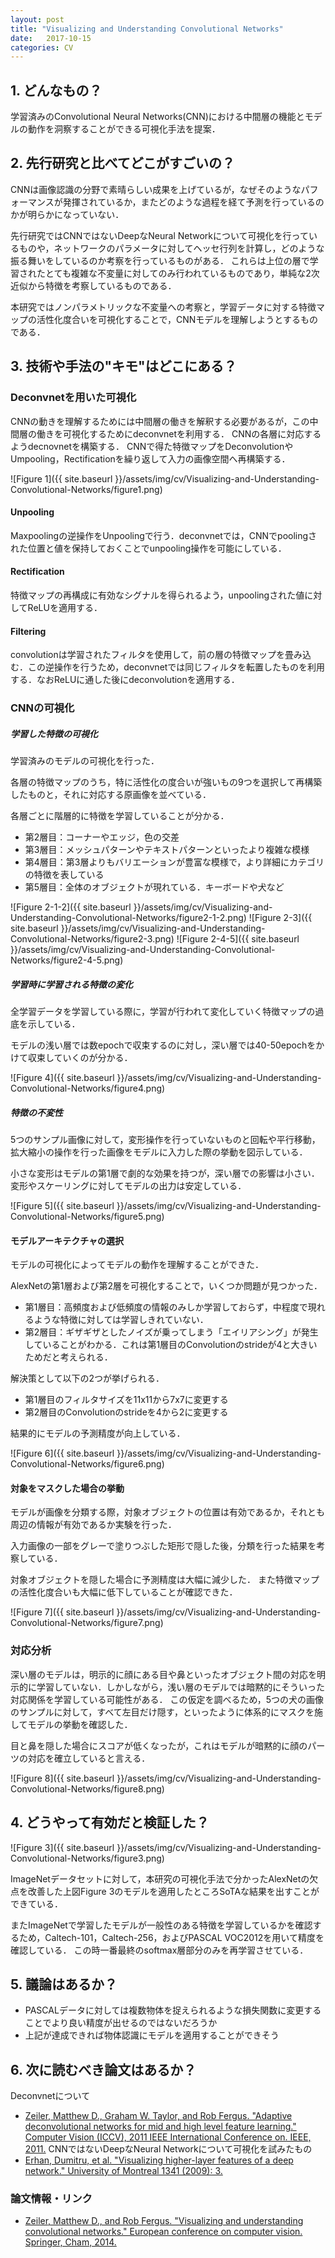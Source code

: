 ```yaml
---
layout: post
title: "Visualizing and Understanding Convolutional Networks"
date:   2017-10-15
categories: CV
---
```


## 1. どんなもの？

学習済みのConvolutional Neural Networks(CNN)における中間層の機能とモデルの動作を洞察することができる可視化手法を提案．

## 2. 先行研究と比べてどこがすごいの？

CNNは画像認識の分野で素晴らしい成果を上げているが，なぜそのようなパフォーマンスが発揮されているか，またどのような過程を経て予測を行っているのかが明らかになっていない．

先行研究ではCNNではないDeepなNeural Networkについて可視化を行っているものや，ネットワークのパラメータに対してヘッセ行列を計算し，どのような振る舞いをしているのか考察を行っているものがある．
これらは上位の層で学習されたとても複雑な不変量に対してのみ行われているものであり，単純な2次近似から特徴を考察しているものである．

本研究ではノンパラメトリックな不変量への考察と，学習データに対する特徴マップの活性化度合いを可視化することで，CNNモデルを理解しようとするものである．

## 3. 技術や手法の"キモ"はどこにある？

### Deconvnetを用いた可視化

CNNの動きを理解するためには中間層の働きを解釈する必要があるが，この中間層の働きを可視化するためにdeconvnetを利用する．
CNNの各層に対応するようdecnovnetを構築する． CNNで得た特徴マップをDeconvolutionやUmpooling，Rectificationを繰り返して入力の画像空間へ再構築する．

![Figure 1]({{ site.baseurl }}/assets/img/cv/Visualizing-and-Understanding-Convolutional-Networks/figure1.png)

#### Unpooling

Maxpoolingの逆操作をUnpoolingで行う．deconvnetでは，CNNでpoolingされた位置と値を保持しておくことでunpooling操作を可能にしている．

#### Rectification

特徴マップの再構成に有効なシグナルを得られるよう，unpoolingされた値に対してReLUを適用する．

#### Filtering

convolutionは学習されたフィルタを使用して，前の層の特徴マップを畳み込む．この逆操作を行うため，deconvnetでは同じフィルタを転置したものを利用する．なおReLUに通した後にdeconvolutionを適用する．

### CNNの可視化

##### 学習した特徴の可視化

学習済みのモデルの可視化を行った．

各層の特徴マップのうち，特に活性化の度合いが強いもの9つを選択して再構築したものと，それに対応する原画像を並べている．

各層ごとに階層的に特徴を学習していることが分かる．

* 第2層目：コーナーやエッジ，色の交差
* 第3層目：メッシュパターンやテキストパターンといったより複雑な模様
* 第4層目：第3層よりもバリエーションが豊富な模様で，より詳細にカテゴリの特徴を表している
* 第5層目：全体のオブジェクトが現れている．キーボードや犬など

![Figure 2-1-2]({{ site.baseurl }}/assets/img/cv/Visualizing-and-Understanding-Convolutional-Networks/figure2-1-2.png)
![Figure 2-3]({{ site.baseurl }}/assets/img/cv/Visualizing-and-Understanding-Convolutional-Networks/figure2-3.png)
![Figure 2-4-5]({{ site.baseurl }}/assets/img/cv/Visualizing-and-Understanding-Convolutional-Networks/figure2-4-5.png)

##### 学習時に学習される特徴の変化

全学習データを学習している際に，学習が行われて変化していく特徴マップの過底を示している．

モデルの浅い層では数epochで収束するのに対し，深い層では40-50epochをかけて収束していくのが分かる．

![Figure 4]({{ site.baseurl }}/assets/img/cv/Visualizing-and-Understanding-Convolutional-Networks/figure4.png)

##### 特徴の不変性

5つのサンプル画像に対して，変形操作を行っていないものと回転や平行移動，拡大縮小の操作を行った画像をモデルに入力した際の挙動を図示している．

小さな変形はモデルの第1層で劇的な効果を持つが，深い層での影響は小さい．変形やスケーリングに対してモデルの出力は安定している．

![Figure 5]({{ site.baseurl }}/assets/img/cv/Visualizing-and-Understanding-Convolutional-Networks/figure5.png)

#### モデルアーキテクチャの選択

モデルの可視化によってモデルの動作を理解することができた．

AlexNetの第1層および第2層を可視化することで，いくつか問題が見つかった．
* 第1層目：高頻度および低頻度の情報のみしか学習しておらず，中程度で現れるような特徴に対しては学習しきれていない．
* 第2層目：ギザギザとしたノイズが乗ってしまう「エイリアシング」が発生していることがわかる．これは第1層目のConvolutionのstrideが4と大きいためだと考えられる．

解決策として以下の2つが挙げられる．
* 第1層目のフィルタサイズを11x11から7x7に変更する
* 第2層目のConvolutionのstrideを4から2に変更する

結果的にモデルの予測精度が向上している．

![Figure 6]({{ site.baseurl }}/assets/img/cv/Visualizing-and-Understanding-Convolutional-Networks/figure6.png)

#### 対象をマスクした場合の挙動

モデルが画像を分類する際，対象オブジェクトの位置は有効であるか，それとも周辺の情報が有効であるか実験を行った．

入力画像の一部をグレーで塗りつぶした矩形で隠した後，分類を行った結果を考察している．

対象オブジェクトを隠した場合に予測精度は大幅に減少した．
また特徴マップの活性化度合いも大幅に低下していることが確認できた．

![Figure 7]({{ site.baseurl }}/assets/img/cv/Visualizing-and-Understanding-Convolutional-Networks/figure7.png)

### 対応分析

深い層のモデルは，明示的に顔にある目や鼻といったオブジェクト間の対応を明示的に学習していない．しかしながら，浅い層のモデルでは暗黙的にそういった対応関係を学習している可能性がある．
この仮定を調べるため，5つの犬の画像のサンプルに対して，すべて左目だけ隠す，といったように体系的にマスクを施してモデルの挙動を確認した．

目と鼻を隠した場合にスコアが低くなったが，これはモデルが暗黙的に顔のパーツの対応を確立していると言える．

![Figure 8]({{ site.baseurl }}/assets/img/cv/Visualizing-and-Understanding-Convolutional-Networks/figure8.png)

## 4. どうやって有効だと検証した？

![Figure 3]({{ site.baseurl }}/assets/img/cv/Visualizing-and-Understanding-Convolutional-Networks/figure3.png)

ImageNetデータセットに対して，本研究の可視化手法で分かったAlexNetの欠点を改善した上図Figure 3のモデルを適用したところSoTAな結果を出すことができている．

またImageNetで学習したモデルが一般性のある特徴を学習しているかを確認するため，Caltech-101，Caltech-256，およびPASCAL VOC2012を用いて精度を確認している．
この時一番最終のsoftmax層部分のみを再学習させている．

## 5. 議論はあるか？

* PASCALデータに対しては複数物体を捉えられるような損失関数に変更することでより良い精度が出せるのではないだろうか
* 上記が達成できれば物体認識にモデルを適用することができそう

## 6. 次に読むべき論文はあるか？

Deconvnetについて
* [Zeiler, Matthew D., Graham W. Taylor, and Rob Fergus. "Adaptive deconvolutional networks for mid and high level feature learning." Computer Vision (ICCV), 2011 IEEE International Conference on. IEEE, 2011.](http://uoguelph.ca/~gwtaylor/publications/zeilertaylorfergus_iccv2011.pdf)
CNNではないDeepなNeural Networkについて可視化を試みたもの
* [Erhan, Dumitru, et al. "Visualizing higher-layer features of a deep network." University of Montreal 1341 (2009): 3.](https://www.researchgate.net/profile/Aaron_Courville/publication/265022827_Visualizing_Higher-Layer_Features_of_a_Deep_Network/links/53ff82b00cf24c81027da530.pdf)


### 論文情報・リンク

* [Zeiler, Matthew D., and Rob Fergus. "Visualizing and understanding convolutional networks." European conference on computer vision. Springer, Cham, 2014.](https://arxiv.org/pdf/1311.2901)
